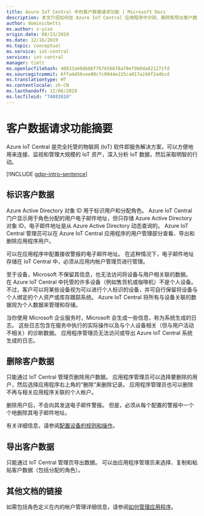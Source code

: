 ```yaml
---
title: Azure IoT Central 中的客户数据请求功能 | Microsoft Docs
description: 本文介绍如何在 Azure IoT Central 应用程序中识别、删除和导出客户数据。
author: dominicbetts
ms.author: v-yiso
origin.date: 08/23/2019
ms.date: 12/16/2019
ms.topic: conceptual
ms.service: iot-central
services: iot-central
manager: timlt
ms.openlocfilehash: 40833a69db86f767656678a70ef9b0da821271fd
ms.sourcegitcommit: 6ffa4d50cee80c7c0944e215ca917a248f2a4bcd
ms.translationtype: HT
ms.contentlocale: zh-CN
ms.lasthandoff: 12/06/2019
ms.locfileid: "74883810"
---
```

# <a name="summary-of-customer-data-request-features"></a>客户数据请求功能摘要

Azure IoT Central 是完全托管的物联网 (IoT) 软件即服务解决方案，可以方便地用来连接、监视和管理大规模的 IoT 资产，深入分析 IoT 数据，然后采取明智的行动。

[!INCLUDE [gdpr-intro-sentence](../../../includes/gdpr-intro-sentence.md)]

## <a name="identifying-customer-data"></a>标识客户数据

Azure Active Directory 对象 ID 用于标识用户和分配角色。 Azure IoT Central 门户显示用于角色分配的用户电子邮件地址，但只存储 Azure Active Directory 对象 ID，电子邮件地址是从 Azure Active Directory 动态查询的。 Azure IoT Central 管理员可以在 Azure IoT Central 应用程序的用户管理部分查看、导出和删除应用程序用户。

可以在应用程序中配置接收警报的电子邮件地址。 在这种情况下，电子邮件地址存储在 IoT Central 中，必须从应用内帐户管理页进行管理。

至于设备，Microsoft 不保留其信息，也无法访问将设备与用户相关联的数据。 在 Azure IoT Central 中托管的许多设备（例如售货机或咖啡机）不是个人设备。 不过，客户可以将某些设备视为可以进行个人标识的设备，并可自行保留将设备与个人绑定的个人资产或库存跟踪系统。 Azure IoT Central 将所有与设备关联的数据视为个人数据来管理和存储。

当你使用 Microsoft 企业服务时，Microsoft 会生成一些信息，称为系统生成的日志。 这些日志包含在服务中执行的实际操作以及与个人设备相关（但与用户活动不相关）的诊断数据。 应用程序管理员无法访问或导出 Azure IoT Central 系统生成的日志。

## <a name="deleting-customer-data"></a>删除客户数据

只能通过 IoT Central 管理页删除用户数据。 应用程序管理员可以选择要删除的用户，然后选择应用程序右上角的“删除”来删除记录。  应用程序管理员也可以删除不再与相关应用程序关联的个人帐户。

删除用户后，不会向其发送电子邮件警报。 但是，必须从每个配置的警报中一个个地删除其电子邮件地址。

有关详细信息，请参阅[配置设备的规则和操作](tutorial-configure-rules.md)。

## <a name="exporting-customer-data"></a>导出客户数据

只能通过 IoT Central 管理页导出数据。 可以由应用程序管理员来选择、复制和粘贴客户数据（包括分配的角色）。

## <a name="links-to-additional-documentation"></a>其他文档的链接

如需包括角色定义在内的帐户管理详细信息，请参阅[如何管理应用程序](howto-administer.md)。
